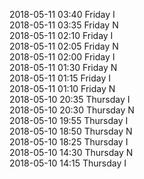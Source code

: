 2018-05-11 03:40 Friday  I  
2018-05-11 03:35 Friday  N  
2018-05-11 02:10 Friday  I  
2018-05-11 02:05 Friday  N  
2018-05-11 02:00 Friday  I  
2018-05-11 01:30 Friday  N  
2018-05-11 01:15 Friday  I  
2018-05-11 01:10 Friday  N  
2018-05-10 20:35 Thursday  I  
2018-05-10 20:30 Thursday  N  
2018-05-10 19:55 Thursday  I  
2018-05-10 18:50 Thursday  N  
2018-05-10 18:25 Thursday  I  
2018-05-10 14:30 Thursday  N  
2018-05-10 14:15 Thursday  I  
